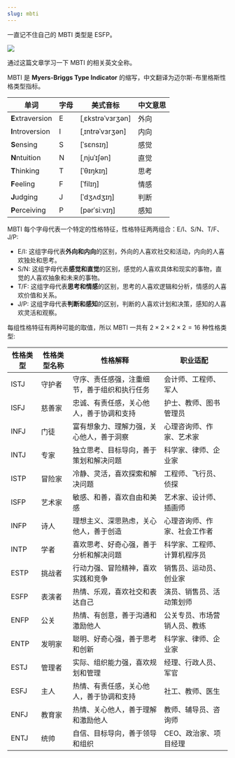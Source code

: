 ```yaml
---
slug: mbti
---
```


一直记不住自己的 MBTI 类型是 ESFP。

![](https://img.wukaipeng.com/2024/04/13-004240-g4nWlb-image-20240413004239920.png)

通过这篇文章学习一下 MBTI 的相关英文全称。

MBTI 是 **Myers-Briggs Type Indicator** 的缩写，中文翻译为迈尔斯-布里格斯性格类型指标。

| 单词        | 字母   | 美式音标   | 中文意思   |
| ----------- | ------ | ---------- | ---------- |
| **E**xtraversion | E      | [ˌɛkstrəˈvɜrʒən]      | 外向       |
| **I**ntroversion | I      | [ˌɪntrəˈvɜrʒən]      | 内向       |
| **S**ensing     | S      | [ˈsɛnsɪŋ]      | 感觉       |
| **N**ntuition   | N      | [ˌnjuˈɪʃən]      | 直觉       |
| **T**hinking    | T      | [ˈθɪŋkɪŋ]      | 思考       |
| **F**eeling     | F      | [ˈfilɪŋ]      | 情感       |
| **J**udging     | J      | [ˈdʒʌdʒɪŋ]      | 判断       |
| **P**erceiving  | P      | [pərˈsiːvɪŋ]      | 感知       |

MBTI 每个字母代表一个特定的性格特征，性格特征两两组合：E/I、S/N、T/F、J/P:
- E/I: 这组字母代表**外向和内向**的区别，外向的人喜欢社交和活动，内向的人喜欢独处和思考。
- S/N: 这组字母代表**感觉和直觉**的区别，感觉的人喜欢具体和现实的事物，直觉的人喜欢抽象和未来的事物。
- T/F: 这组字母代表**思考和情感**的区别，思考的人喜欢逻辑和分析，情感的人喜欢价值和关系。
- J/P: 这组字母代表**判断和感知**的区别，判断的人喜欢计划和决策，感知的人喜欢灵活和观察。

每组性格特征有两种可能的取值，所以 MBTI 一共有 $2\times2\times2\times2=16$ 种性格类型:

| 性格类型 | 性格类型名称 | 性格解释 | 职业适配 |
| -------- | ------------ | -------- | -------- |
| ISTJ     | 守护者       | 守序、责任感强，注重细节，善于组织和执行任务 | 会计师、工程师、军人 |
| ISFJ     | 慈善家       | 忠诚、有责任感，关心他人，善于协调和支持 | 护士、教师、图书管理员 |
| INFJ     | 门徒         | 富有想象力、理解力强，关心他人，善于洞察 | 心理咨询师、作家、艺术家 |
| INTJ     | 专家         | 独立思考、目标导向，善于策划和解决问题 | 科学家、律师、企业家 |
| ISTP     | 冒险家       | 冷静、灵活，喜欢探索和解决问题 | 工程师、飞行员、侦探 |
| ISFP     | 艺术家       | 敏感、和善，喜欢自由和美感 | 艺术家、设计师、插画师 |
| INFP     | 诗人         | 理想主义、深思熟虑，关心他人，善于创造 | 心理咨询师、作家、社会工作者 |
| INTP     | 学者         | 喜欢思考、好奇心强，善于分析和解决问题 | 科学家、工程师、计算机程序员 |
| ESTP     | 挑战者       | 行动力强、冒险精神，喜欢实践和竞争 | 销售员、运动员、创业家 |
| ESFP     | 表演者       | 热情、乐观，喜欢社交和表达自己 | 演员、销售员、活动策划师 |
| ENFP     | 公关         | 热情、有创意，善于沟通和激励他人 | 公关专员、市场营销人员、教练 |
| ENTP     | 发明家       | 聪明、好奇心强，善于思考和创新 | 科学家、律师、企业家 |
| ESTJ     | 管理者       | 实际、组织能力强，喜欢规划和管理 | 经理、行政人员、军官 |
| ESFJ     | 主人         | 热情、有责任感，关心他人，善于协调和支持 | 社工、教师、医生 |
| ENFJ     | 教育家       | 热情、关心他人，善于理解和激励他人 | 教师、辅导员、咨询师 |
| ENTJ     | 统帅         | 自信、目标导向，善于领导和组织 | CEO、政治家、项目经理 |

